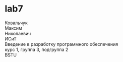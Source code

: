 # lab7
Ковальчук <br>
Максим <br>
Николаевич <br>
ИСиТ <br>
Введение в разработку программного обеспечения <br>
курс 1, группа 3, подгруппа 2 <br>
BSTU
